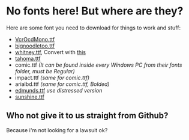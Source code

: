 # No fonts here! But where are they?

Here are some font you need to download for things to work and stuff:
- [VcrOcdMono.ttf](http://www.1001freefonts.com/vcr_osd_mono.font)
- [bignoodletoo.ttf](https://www.reddit.com/r/Overwatch/comments/4j954c/overwatch_fonts_italic_and_regular/?st=J19RVVEK&sh=5e80be20)
- [whitney.ttf](https://canary.discordapp.com/assets/6c6374bad0b0b6d204d8d6dc4a18d820.woff), Convert with [this](https://andrewsun.com/tools/woffer-woff-font-converter/)
- [tahoma.ttf](http://www.fontpalace.com/font-download/Tahoma/)
- comic.ttf *(It can be found inside every Windows PC from their fonts folder, must be Regular)*
- impact.ttf *(same for comic.ttf)*
- arialbd.ttf *(same for comic.ttf, Bolded)*
- [edmunds.ttf](https://www.dafont.com/edmunds.font) *use distressed version*
- [sunshine.ttf](https://www.dafont.com/a-little-sunshine.font)

## Who not give it to us straight from Github?
Because i'm not looking for a lawsuit ok?